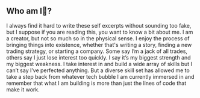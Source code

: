 ## Who am I🧐?
I always find it hard to write these self excerpts without sounding too fake, but I suppose if you are reading this, you want to know a bit about me. I am a creator, but not so much so in the physical sense. I enjoy the process of bringing things into existence, whether that's writing a story, finding a new trading strategy, or starting a company. Some say I’m a jack of all trades, others say I just lose interest too quickly. I say it’s my biggest strength and my biggest weakness. I take interest in and build a wide array of skills but I can’t say I’ve perfected anything. But a diverse skill set has allowed me to take a step back from whatever tech bubble I am currently immersed in and remember that what I am building is more than just the lines of code that make it work.


<!--
**thekioskman/thekioskman** is a ✨ _special_ ✨ repository because its `README.md` (this file) appears on your GitHub profile.

Here are some ideas to get you started:

- 🔭 I’m currently working on ...
- 🌱 I’m currently learning ...
- 👯 I’m looking to collaborate on ...
- 🤔 I’m looking for help with ...
- 💬 Ask me about ...
- 📫 How to reach me: ...
- 😄 Pronouns: ...
- ⚡ Fun fact: ...
-->
